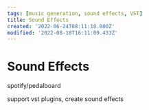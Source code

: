 ```yaml
---
tags: [music generation, sound effects, VST]
title: Sound Effects
created: '2022-06-24T08:11:18.000Z'
modified: '2022-08-18T16:11:09.433Z'
---
```


# Sound Effects

spotify/pedalboard

support vst plugins, create sound effects
